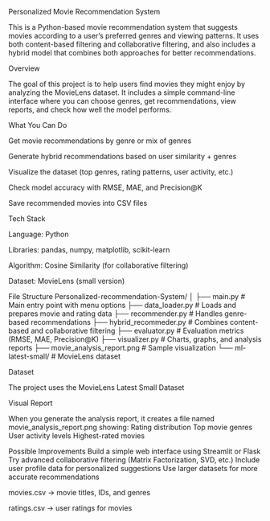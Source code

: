 Personalized Movie Recommendation System

This is a Python-based movie recommendation system that suggests movies according to a user’s preferred genres and viewing patterns.
It uses both content-based filtering and collaborative filtering, and also includes a hybrid model that combines both approaches for better recommendations.

Overview

The goal of this project is to help users find movies they might enjoy by analyzing the MovieLens dataset.
It includes a simple command-line interface where you can choose genres, get recommendations, view reports, and check how well the model performs.

What You Can Do

Get movie recommendations by genre or mix of genres

Generate hybrid recommendations based on user similarity + genres

Visualize the dataset (top genres, rating patterns, user activity, etc.)

Check model accuracy with RMSE, MAE, and Precision@K

Save recommended movies into CSV files

Tech Stack

Language: Python

Libraries: pandas, numpy, matplotlib, scikit-learn

Algorithm: Cosine Similarity (for collaborative filtering)

Dataset: MovieLens (small version)

File Structure
Personalized-recommendation-System/
│
├── main.py                   # Main entry point with menu options
├── data_loader.py            # Loads and prepares movie and rating data
├── recommender.py            # Handles genre-based recommendations
├── hybrid_recommeder.py      # Combines content-based and collaborative filtering
├── evaluator.py              # Evaluation metrics (RMSE, MAE, Precision@K)
├── visualizer.py             # Charts, graphs, and analysis reports
├── movie_analysis_report.png # Sample visualization
└── ml-latest-small/          # MovieLens dataset

Dataset

The project uses the MovieLens Latest Small Dataset

Visual Report

When you generate the analysis report, it creates a file named movie_analysis_report.png showing:
Rating distribution
Top movie genres
User activity levels
Highest-rated movies


Possible Improvements
Build a simple web interface using Streamlit or Flask
Try advanced collaborative filtering (Matrix Factorization, SVD, etc.)
Include user profile data for personalized suggestions
Use larger datasets for more accurate recommendations

movies.csv → movie titles, IDs, and genres

ratings.csv → user ratings for movies
